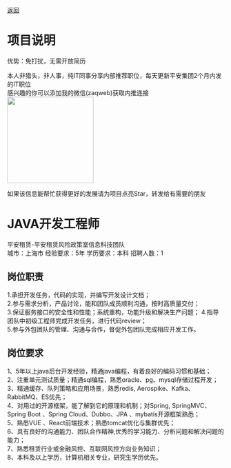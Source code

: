 [返回](../)

# 项目说明

优势：免打扰，无需开放简历

本人非猎头，非人事，纯IT同事分享内部推荐职位，每天更新平安集团2个月内发的IT职位  
感兴趣的你可以添加我的微信(zaqweb)获取内推连接  
<img src="https://github.com/zaqweb/PA-IT-JOBS/blob/master/WechatICode.jpeg"  height="200" width="200">

如果该信息能帮忙获得更好的发展请为项目点亮Star，转发给有需要的朋友

# JAVA开发工程师
平安租赁-平安租赁风险政策室信息科技团队  
城市：上海市 经验要求：5年 学历要求：本科  招聘人数：1

## 岗位职责
1.承担开发任务，代码的实现，并编写开发设计文档；			
2.参与需求分析，产品讨论，能和团队成员顺利沟通，按时高质量交付；   
3.保证服务接口的安全性和性能；系统重构，功能升级和解决生产问题；
4.指导团队中初级工程师完成开发任务，进行代码review；		
5.参与外包团队的管理、沟通与合作，督促外包团队完成相应开发工作。

## 岗位要求
1、5年以上java后台开发经验，精通java编程，有着良好的编码习惯和基础；			
2、注重单元测试质量；精通sql编程，熟悉oracle、pg、mysql存储过程开发；			
3、精通缓存、队列策略和应用场景，熟悉redis, Aerospike、Kafka、RabbitMQ、ES优先；			
4、对用过的开源框架，能了解到它的原理和机制；对Spring, SpringMVC、Spring Boot 、Spring Cloud、Dubbo、JPA 、mybatis开源框架熟悉；			
5、熟悉VUE 、React前端技术；熟悉tomcat优化与集群优先；        			
6、具有良好的沟通能力、团队合作精神,优秀的学习能力、分析问题和解决问题的能力；			
7、熟悉租赁行业或金融风控、互联网风控方向业务知识；			
8、本科及以上学历，计算机相关专业，研究生学历优先。




